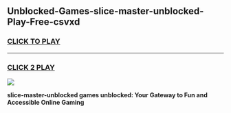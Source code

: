 
## Unblocked-Games-slice-master-unblocked-Play-Free-csvxd
<h3>
<a href="https://premium76.site?title=slice-master-unblocked&ref=23A">CLICK TO PLAY</a></h3>
<hr>

<h3>
<a href="https://premium76.site?title=slice-master-unblocked&ref=23A">CLICK 2 PLAY</a>
  
</h3>

<a href="https://premium76.site?title=slice-master-unblocked&ref=23A"><img src="https://clearcache.store/games.png"></a>


**slice-master-unblocked games unblocked: Your Gateway to Fun and Accessible Online Gaming**
